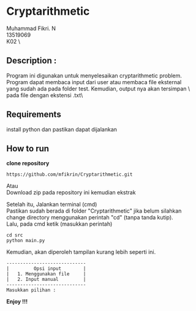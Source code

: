 # Cryptarithmetic

Muhammad Fikri. N \
13519069 \
K02 \

## Description :
Program ini digunakan untuk menyelesaikan cryptarithmetic problem.  \
Program dapat membaca input dari user atau membaca file eksternal  \
yang sudah ada pada folder test. Kemudian, output nya akan tersimpan \ 
pada file dengan ekstensi .txt\

## Requirements
install python dan pastikan dapat dijalankan

## How to run
<b>clone repository </b>
```
https://github.com/mfikrin/Cryptarithmetic.git
```
Atau\
Download zip pada repository ini kemudian ekstrak

Setelah itu, Jalankan terminal (cmd)\
Pastikan sudah berada di folder "Cryptarithmetic" jika belum silahkan\
change directory menggunakan perintah "cd" (tanpa tanda kutip).\
Lalu, pada cmd ketik (masukkan perintah)

```
cd src
python main.py
```
Kemudian, akan diperoleh tampilan kurang lebih seperti ini.

```
-----------------------------
|         Opsi input        |
|   1. Menggunakan file     |
|   2. Input manual         |
-----------------------------
Masukkan pilihan :
 ```
 <b> Enjoy !!! </b>
